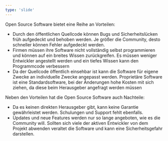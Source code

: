 ```yaml
---
type: 'slide'
---
```

Open Source Software bietet eine Reihe an Vorteilen:
- Durch den öffentlichen Quellcode können Bugs und Sicherheitslücken früh aufgedeckt und behoben werden. Je größer die Community, desto schneller können Fehler aufgedeckt werden.
- Firmen müssen ihre Software nicht vollständig selbst programmieren und können auf ein breites Wissen zurückgreifen. Es müssen weniger Entwickler angestellt werden und ein tiefes Wissen kann den Programmcode verbessern
- Da der Quellcode öffentlich einsehbar ist kann die Software für eigene Zwecke an individuelle Zwecke angepasst werden. Proprietäre Software ist eine Standardsoftware, bei der Änderungen hohe Kosten mit sich ziehen, da diese beim Herausgeber angefragt werden müssen

Neben den Vorteilen hat die Open Source Software auch Nachteile:
- Da es keinen direkten Herausgeber gibt, kann keine Garantie gewährleistet werden. Schulungen und Support fehlt ebenfalls.
- Updates und neue Features werden nur so lange angeboten, wie es die Community will. Sollten sich viele der aktiven Entwickler von dem Projekt abwenden veraltet die Software und kann eine Sicherheitsgefahr darstellen.
